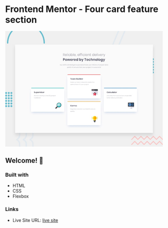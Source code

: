 # Frontend Mentor - Four card feature section

![Design preview for the Four card feature section coding challenge](./design/desktop-preview.jpg)

## Welcome! 👋

### Built with

- HTML
- CSS
- Flexbox

### Links

- Live Site URL: [live site](https://your-live-site-url.com)

